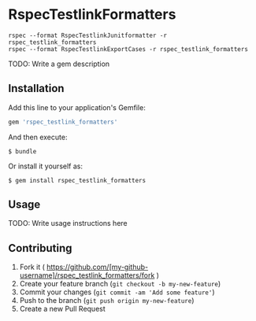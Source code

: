 # RspecTestlinkFormatters

	rspec --format RspecTestlinkJunitformatter -r rspec_testlink_formatters
	rspec --format RspecTestlinkExportCases -r rspec_testlink_formatters

TODO: Write a gem description

## Installation

Add this line to your application's Gemfile:

```ruby
gem 'rspec_testlink_formatters'
```

And then execute:

    $ bundle

Or install it yourself as:

    $ gem install rspec_testlink_formatters

## Usage

TODO: Write usage instructions here

## Contributing

1. Fork it ( https://github.com/[my-github-username]/rspec_testlink_formatters/fork )
2. Create your feature branch (`git checkout -b my-new-feature`)
3. Commit your changes (`git commit -am 'Add some feature'`)
4. Push to the branch (`git push origin my-new-feature`)
5. Create a new Pull Request
